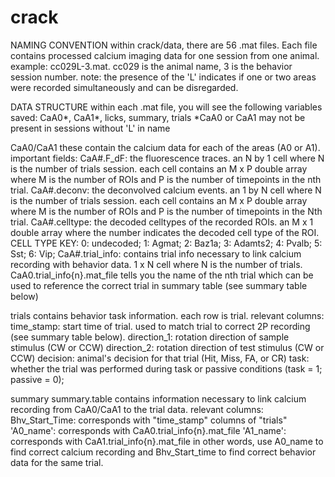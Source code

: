# crack

NAMING CONVENTION
within crack/data, there are 56 .mat files. Each file contains processed calcium imaging data for one session from one animal. example: cc029L-3.mat. cc029 is the animal name, 3 is the behavior session number. note: the presence of the 'L' indicates if one or two areas were recorded simultaneously and can be disregarded.

DATA STRUCTURE
within each .mat file, you will see the following variables saved: CaA0*, CaA1*, licks, summary, trials
*CaA0 or CaA1 may not be present in sessions without 'L' in name

CaA0/CaA1
    these contain the calcium data for each of the areas (A0 or A1).
    important fields:
    CaA#.F_dF: the fluorescence traces.  an N by 1 cell where N is the number of trials session. each cell contains an M x P double array where M is the number of ROIs and P is     the number of timepoints in the nth trial. 
    CaA#.deconv: the deconvolved calcium events.  an 1 by N cell where N is the number of trials session. each cell contains an M x P double array where M is the number of ROIs     and P is the number of timepoints in the Nth trial. 
    CaA#.celltype: the decoded celltypes of the recorded ROIs.  an M x 1 double array where the number indicates the decoded cell type of the ROI.
        CELL TYPE KEY: 
        0: undecoded; 
        1: Agmat; 
        2: Baz1a;
        3: Adamts2; 
        4: Pvalb;
        5: Sst; 
        6: Vip;
    CaA#.trial_info: contains trial info necessary to link calcium recording with behavior data. 1 x N cell where N is the number of trials. CaA0.trial_info{n}.mat_file tells       you the name of the nth trial which can be used to reference the correct trial in summary table (see summary table below)


trials
    contains behavior task information. each row is trial. relevant columns:
    time_stamp: start time of trial. used to match trial to correct 2P recording (see summary table below). 
    direction_1: rotation direction of sample stimulus (CW or CCW)
    direction_2: rotation direction of test stimulus (CW or CCW)
    decision: animal's decision for that trial (Hit, Miss, FA, or CR)
    task: whether the trial was performed during task or passive conditions (task = 1; passive = 0);

summary
    summary.table contains information necessary to link calcium recording from CaA0/CaA1 to the trial data. relevant columns:
    Bhv_Start_Time: corresponds with "time_stamp" columns of "trials"
    'A0_name': corresponds with CaA0.trial_info{n}.mat_file
    'A1_name': corresponds with CaA1.trial_info{n}.mat_file
    in other words, use A0_name to find correct calcium recording and Bhv_Start_time to find correct behavior data for the same trial. 

